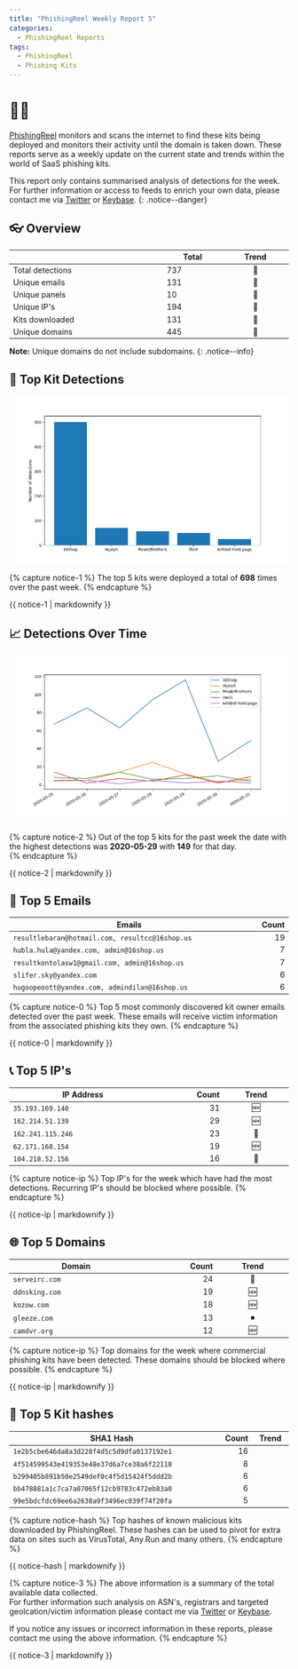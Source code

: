 ```yaml
---
title: "PhishingReel Weekly Report 5"
categories:
  - PhishingReel Reports
tags:
  - PhishingReel
  - Phishing Kits
---
```


<style>
table {
    display:table;
    width:100%;
}
</style>
# 👋🤖
[PhishingReel](https://twitter.com/phishingreel) monitors and scans the internet to find these kits being deployed and monitors their activity until the domain is taken down. These reports serve as a weekly update on the current state and trends within the world of SaaS phishing kits.

This report only contains summarised analysis of detections for the week. For further information or access to feeds to enrich your own data, please contact me via [Twitter](https://twitter.com/sysgoblin) or [Keybase](https://keybase.com/sysg0blin).
{: .notice--danger}

## 👓 Overview

|                  | Total | Trend |
| ---------------- | ----- | :---: |
| Total detections | 737   |   🔽   |
| Unique emails    | 131   |   🔽   |
| Unique panels    | 10    |   🔽   |
| Unique IP's      | 194   |   🔽   |
| Kits downloaded  | 131   |   🔽   |
| Unique domains   | 445   |   🔽   |


**Note:** Unique domains do not include subdomains.
{: .notice--info}

## 🔎 Top Kit Detections
![top kits graph](/assets/images/pr-weeklyreport/2020-06-01-fig1.png)

{% capture notice-1 %}
The top 5 kits were deployed a total of **698** times over the past week.
{% endcapture %}

<div class="notice--info">
  {{ notice-1 | markdownify }}
</div>

## 📈 Detections Over Time
![detections ot graph](/assets/images/pr-weeklyreport/2020-06-01-fig2.png)

{% capture notice-2 %}
Out of the top 5 kits for the past week the date with the highest detections was **2020-05-29** with **149** for that day.  
{% endcapture %}

<div class="notice--info">
  {{ notice-2 | markdownify }}
</div>

## 📧 Top 5 Emails

| Emails                                          | Count |
| ----------------------------------------------- | ----: |
| `resultlebaran@hotmail.com, resultcc@16shop.us` |    19 |
| `hubla.hula@yandex.com, admin@16shop.us`        |     7 |
| `resultkontolasw1@gmail.com, admin@16shop.us`   |     7 |
| `slifer.sky@yandex.com`                         |     6 |
| `hugoopeoott@yandex.com, admindilan@16shop.us`  |     6 |


{% capture notice-0 %}
Top 5 most commonly discovered kit owner emails detected over the past week. These emails will receive victim information from the associated phishing kits they own.
{% endcapture %}

<div class="notice--info">
  {{ notice-0 | markdownify }}
</div>

## 📞 Top 5 IP's

| IP Address        | Count | Trend |
| ----------------- | ----: | :---: |
| `35.193.169.140`  |    31 |   🆕   |
| `162.214.51.139`  |    29 |   🆕   |
| `162.241.115.246` |    23 |   🔽   |
| `62.171.168.154`  |    19 |   🆕   |
| `104.218.52.156`  |    16 |   🔽   |


{% capture notice-ip %}
Top IP's for the week which have had the most detections. Recurring IP's should be blocked where possible.
{% endcapture %}

<div class="notice--info">
  {{ notice-ip | markdownify }}
</div>

## 🌐 Top 5 Domains

| Domain         | Count | Trend |
| -------------- | ----: | :---: |
| `serveirc.com` |    24 |   🔼   |
| `ddnsking.com` |    19 |   🆕   |
| `kozow.com`    |    18 |   🆕   |
| `gleeze.com`   |    13 |   ⏹   |
| `camdvr.org`   |    12 |   🆕   |


{% capture notice-ip %}
Top domains for the week where commercial phishing kits have been detected. These domains should be blocked where possible.
{% endcapture %}

<div class="notice--info">
  {{ notice-ip | markdownify }}
</div>

## 🔢 Top 5 Kit hashes

| SHA1 Hash                                  | Count | Trend |
| ------------------------------------------ | ----: | :---: |
| `1e2b5cbe646da8a3d228f4d5c5d9dfa0137192e1` |    16 |       |
| `4f514599543e419353e48e37d6a7ce38a6f22110` |     8 |       |
| `b299405b891b50e2549def0c4f5d15424f5ddd2b` |     6 |       |
| `bb478881a1c7ca7a07065f12cb9783c472eb83a0` |     6 |       |
| `99e5bdcfdc69ee6a2638a9f3496ec039f74f20fa` |     5 |       |


{% capture notice-hash %}
Top hashes of known malicious kits downloaded by PhishingReel. These hashes can be used to pivot for extra data on sites such as VirusTotal, Any.Run and many others.
{% endcapture %}

<div class="notice--info">
  {{ notice-hash | markdownify }}
</div>

{% capture notice-3 %}
The above information is a summary of the total available data collected.  
For further information such analysis on ASN's, registrars and targeted geolcation/victim information please contact me via [Twitter](https://twitter.com/sysgoblin) or [Keybase](https://keybase.com/sysg0blin).

If you notice any issues or incorrect information in these reports, please contact me using the above information.
{% endcapture %}

<div class="notice">
  {{ notice-3 | markdownify }}
</div>
